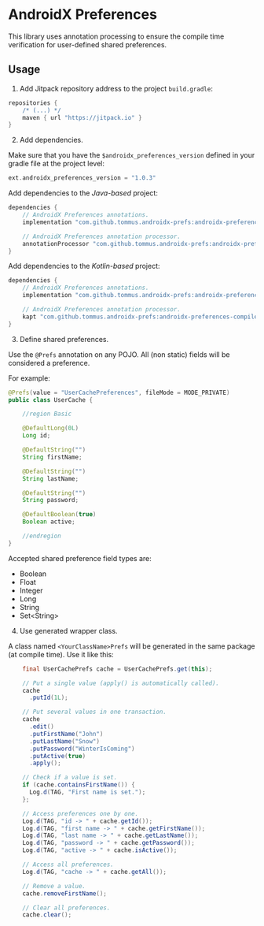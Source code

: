 # AndroidX Preferences

This library uses annotation processing to ensure the compile time verification for user-defined shared preferences.

## Usage

1. Add Jitpack repository address to the project `build.gradle`:

```groovy
repositories {
    /* (...) */
    maven { url "https://jitpack.io" }
}
```

2. Add dependencies.


Make sure that you have the ```$androidx_preferences_version``` defined in your gradle file at the project level:

```groovy
ext.androidx_preferences_version = "1.0.3"
```

Add dependencies to the *Java-based* project:

```groovy
dependencies {
    // AndroidX Preferences annotations.
    implementation "com.github.tommus.androidx-prefs:androidx-preferences:$androidx_preferences_version"

    // AndroidX Preferences annotation processor.
    annotationProcessor "com.github.tommus.androidx-prefs:androidx-preferences-compiler:$androidx_preferences_version"
}
```

Add dependencies to the *Kotlin-based* project:

```groovy
dependencies {
    // AndroidX Preferences annotations.
    implementation "com.github.tommus.androidx-prefs:androidx-preferences:$androidx_preferences_version"

    // AndroidX Preferences annotation processor.
    kapt "com.github.tommus.androidx-prefs:androidx-preferences-compiler:$androidx_preferences_version"
}
```

3. Define shared preferences.

Use the `@Prefs` annotation on any POJO. All (non static) fields will be considered a preference.

For example:

```java
@Prefs(value = "UserCachePreferences", fileMode = MODE_PRIVATE)
public class UserCache {

    //region Basic

    @DefaultLong(0L)
    Long id;

    @DefaultString("")
    String firstName;

    @DefaultString("")
    String lastName;

    @DefaultString("")
    String password;

    @DefaultBoolean(true)
    Boolean active;

    //endregion
}
```

Accepted shared preference field types are:

* Boolean
* Float
* Integer
* Long
* String
* Set\<String\>

4. Use generated wrapper class.

A class named `<YourClassName>Prefs` will be generated in the same package (at compile time).  Use it like this:

```java
    final UserCachePrefs cache = UserCachePrefs.get(this);

    // Put a single value (apply() is automatically called).
    cache
      .putId(1L);

    // Put several values in one transaction.
    cache
      .edit()
      .putFirstName("John")
      .putLastName("Snow")
      .putPassword("WinterIsComing")
      .putActive(true)
      .apply();

    // Check if a value is set.
    if (cache.containsFirstName()) {
      Log.d(TAG, "First name is set.");
    };

    // Access preferences one by one.
    Log.d(TAG, "id -> " + cache.getId());
    Log.d(TAG, "first name -> " + cache.getFirstName());
    Log.d(TAG, "last name -> " + cache.getLastName());
    Log.d(TAG, "password -> " + cache.getPassword());
    Log.d(TAG, "active -> " + cache.isActive());

    // Access all preferences.
    Log.d(TAG, "cache -> " + cache.getAll());

    // Remove a value.
    cache.removeFirstName();

    // Clear all preferences.
    cache.clear();
```
